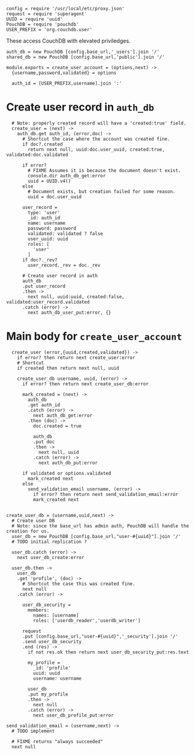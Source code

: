     config = require '/usr/local/etc/proxy.json'
    request = require 'superagent'
    UUID = require 'uuid'
    PouchDB = require 'pouchdb'
    USER_PREFIX = 'org.couchdb.user'

These access CouchDB with elevated priviledges.

    auth_db = new PouchDB [config.base_url,'_users'].join '/'
    shared_db = new PouchDB [config.base_url,'public'].join '/'

    module.exports = create_user_account = (options,next) ->
      {username,password,validated} = options

      auth_id = [USER_PREFIX,username].join ':'

Create user record in `auth_db`
===============================

      # Note: properly created record will have a 'created:true' field.
      create_user = (next) ->
        auth_db.get auth_id, (error,doc) ->
          # Shortcut the case where the account was created fine.
          if doc?.created
            return next null, uuid:doc.user_uuid, created:true, validated:doc.validated

          if error?
            # FIXME Assumes it is because the document doesn't exist.
            console.dir auth_db_get:error
            uuid = UUID.v4()
          else
            # Document exists, but creation failed for some reason.
            uuid = doc.user_uuid

          user_record =
            type: 'user'
            _id: auth_id
            name: username
            password: password
            validated: validated ? false
            user_uuid: uuid
            roles: [
              'user'
            ]
          if doc?._rev?
            user_record._rev = doc._rev

          # Create user record in auth
          auth_db
          .put user_record
          .then ->
            next null, uuid:uuid, created:false, validated:user_record.validated
          .catch (error) ->
            next auth_db_user_put:error, {}

Main body for `create_user_account`
===================================

      create_user (error,{uuid,created,validated}) ->
        if error? then return next create_user:error
        # Shortcut
        if created then return next null, uuid

        create_user_db username, uuid, (error) ->
          if error? then return next create_user_db:error

          mark_created = (next) ->
            auth_db
            .get auth_id
            .catch (error) ->
              next auth_db_get:error
            .then (doc) ->
              doc.created = true

              auth_db
              .put doc
              .then ->
                next null, uuid
              .catch (error) ->
                next auth_db_put:error

          if validated or options.validated
            mark_created next
          else
            send_validation_email username, (error) ->
              if error? then return next send_validation_email:error
              mark_created next


    create_user_db = (username,uuid,next) ->
      # Create user DB
      # Note: since the base_url has admin auth, PouchDB will handle the creation for us.
      user_db = new PouchDB [config.base_url,"user-#{uuid}"].join '/'
      # TODO initial replication ?

      user_db.catch (error) ->
        next user_db_create:error

      user_db.then ->
        user_db
        .get 'profile', (doc) ->
          # Shortcut the case this was created fine.
          next null
        .catch (error) ->

          user_db_security =
            members:
              names: [username]
              roles: ['userdb_reader','userdb_writer']

          request
          .put [config.base_url,"user-#{uuid}",'_security'].join '/'
          .send user_db_security
          .end (res) ->
            if not res.ok then return next user_db_security_put:res.text

            my_profile =
              _id: 'profile'
              uuid: uuid
              username: username

            user_db
            .put my_profile
            .then ->
              next null
            .catch (error) ->
              next user_db_profile_put:error

    send_validation_email = (username,next) ->
      # TODO implement

      # FIXME returns "always succeeded"
      next null
